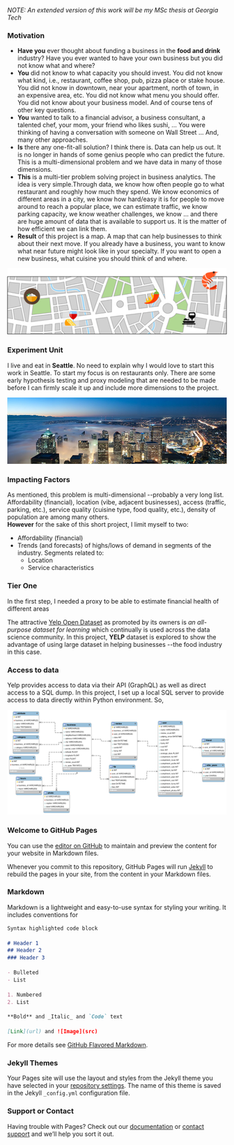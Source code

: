 _NOTE: An extended version of this work will be my MSc thesis at Georgia Tech_

### Motivation

- __Have you__ ever thought about funding a business in the  __food and drink__ industry? Have you ever wanted to have your own business but you did not know what and where? 
- __You__ did not know to what capacity you should invest. You did not know what kind, i.e., restaurant, coffee shop, pub, pizza place or stake house. You did not know in downtown, near your apartment, north of town, in an expensive area, etc. You did not know what menu you should offer. You did not know about your business model. And of course tens of other key questions.
- __You__ wanted to talk to a financial advisor, a business consultant, a talented chef, your mom, your friend who likes sushi, ... You were thinking of having a conversation with someone on Wall Street ... And, many other approaches.  
- __Is__ there any one-fit-all solution? I think there is. Data can help us out. It is no longer in hands of some genius people who can predict the future. This is a multi-dimensional problem and we have data in many of those dimensions. 
- __This__ is a multi-tier problem solving project in business analytics. The idea is very simple.Through data, we know how often people go to what restaurant and roughly how much they spend. We know economics of different areas in a city, we know how hard/easy it is for people to move around to reach a popular place, we can estimate traffic, we know parking capacity, we know weather challenges, we know ... and there are huge amount of data that is available to support us. It is the matter of how efficient we can link them.
- __Result__ of this project is a map. A map that can help businesses to think about their next move. If you already have a business, you want to know what near future might look like in your specialty. If you want to open a new business, what cuisine you should think of and where.

![](pix/map_.png)


### Experiment Unit
I live and eat in __Seattle__. No need to explain why I would love to start this work in Seattle. To start my focus is on restaurants only. There are some early hypothesis testing and proxy modeling that are needed to be made before I can firmly scale it up and include more dimensions to the project.

![](pix/seattle.jpg)

### Impacting Factors
As mentioned, this problem is multi-dimensional --probably a very long list. Affordability (financial), location (vibe, adjacent businesses), access (traffic, parking, etc.), service quality (cuisine type, food quality, etc.), density of population are among many others.\
__However__ for the sake of this short project, I limit myself to two:
- Affordability (financial)
- Trends (and forecasts) of highs/lows of demand in segments of the industry. Segments related to:
    - Location
    - Service characteristics

### Tier One
In the first step, I needed a proxy to be able to estimate financial health of different areas 

The attractive [Yelp Open Dataset](https://www.yelp.com/dataset) as promoted by its owners is _an all-purpose dataset for learning_ which continually is used across the data science community. In this project, __YELP__ dataset is explored to show the advantage of using large dataset in helping businesses --the food industry in this case. 

### Access to data

Yelp provides access to data via their API (GraphQL) as well as direct access to a SQL dump. In this project, I set up a local SQL server to provide access to data directly within Python environment. So, 


![](pix/yelp_dataset_schema_.png)



### Welcome to GitHub Pages

You can use the [editor on GitHub](https://github.com/a-azad/Yelp.Data.Project/edit/master/index.md) to maintain and preview the content for your website in Markdown files.

Whenever you commit to this repository, GitHub Pages will run [Jekyll](https://jekyllrb.com/) to rebuild the pages in your site, from the content in your Markdown files.

### Markdown

Markdown is a lightweight and easy-to-use syntax for styling your writing. It includes conventions for

```markdown
Syntax highlighted code block

# Header 1
## Header 2
### Header 3

- Bulleted
- List

1. Numbered
2. List

**Bold** and _Italic_ and `Code` text

[Link](url) and ![Image](src)
```

For more details see [GitHub Flavored Markdown](https://guides.github.com/features/mastering-markdown/).

### Jekyll Themes

Your Pages site will use the layout and styles from the Jekyll theme you have selected in your [repository settings](https://github.com/a-azad/Yelp.Data.Project/settings). The name of this theme is saved in the Jekyll `_config.yml` configuration file.

### Support or Contact

Having trouble with Pages? Check out our [documentation](https://help.github.com/categories/github-pages-basics/) or [contact support](https://github.com/contact) and we’ll help you sort it out.
